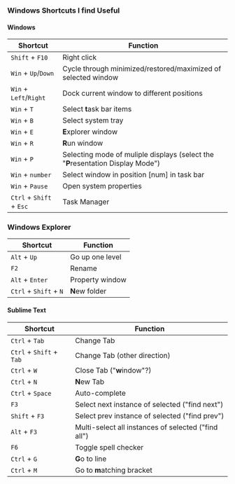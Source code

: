 ### Windows Shortcuts I find Useful

#### Windows
|Shortcut                      | Function                                                                       |
|------------------------------|--------------------------------------------------------------------------------|
|`Shift` + `F10`               | Right click                                                                    |
|`Win` + `Up`/`Down`           | Cycle through minimized/restored/maximized of selected window                  |
|`Win` + `Left`/`Right`        | Dock current window to different positions                                     |
|`Win` + `T`                   | Select **t**ask bar items                                                      |
|`Win` + `B`                   | Select system tray                                                             |
|`Win` + `E`                   | **E**xplorer window                                                            |
|`Win` + `R`                   | **R**un window                                                                 |
|`Win` + `P`                   | Selecting mode of muliple displays (select the "**P**resentation Display Mode")|
|`Win` + `number`              | Select window in position [num] in task bar                                    |
|`Win` + `Pause`               | Open system properties                                                         |
|`Ctrl` + `Shift` + `Esc`      | Task Manager                                                                   |

### Windows Explorer

|Shortcut                | Function            |
|------------------------|---------------------|
|`Alt` + `Up`            |  Go up one level    |
|`F2`                    |  Rename             |
|`Alt` + `Enter`         |  Property window    |
|`Ctrl` + `Shift` + `N`  |  **N**ew folder     |

#### Sublime Text

|Shortcut                      | Function                                           |
|------------------------------|----------------------------------------------------|
|`Ctrl` + `Tab`                |Change Tab                                          |
|`Ctrl` + `Shift` + `Tab`      |Change Tab (other direction)                        |
|`Ctrl` + `W`                  |Close Tab ("**w**indow"?)                           |
|`Ctrl` + `N`                  |**N**ew Tab                                         |
|`Ctrl` + `Space`              |Auto-complete                                       |
|`F3`                          |Select next instance of selected ("find next")      |
|`Shift` + `F3`                |Select prev instance of selected ("find prev")      |
|`Alt` + `F3`                  |Multi-select all instances of selected ("find all") |
|`F6`                          |Toggle spell checker                                |
|`Ctrl` + `G`                  |**G**o to line                                      |
|`Ctrl` + `M`                  |Go to **m**atching bracket                          |
